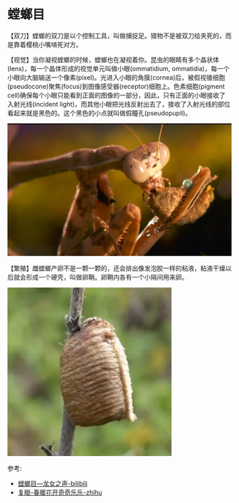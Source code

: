 # 螳螂目

【双刀】螳螂的双刀是以个控制工具，叫做捕捉足。猎物不是被双刀给夹死的，而是靠着樱桃小嘴啃死对方。

【视觉】当你凝视螳螂的时候，螳螂也在凝视着你。昆虫的眼睛有多个晶状体(lens)，每一个晶体形成的视觉单元叫做小眼(ommatidium, ommatidia)，每一个小眼向大脑输送一个像素(pixel)。光进入小眼的角膜(cornea)后，被假视锥细胞(pseudocone)聚焦(focus)到图像感受器(receptor)细胞上。色素细胞(pigment cell)确保每个小眼只能看到正面的图像的一部分，因此，只有正面的小眼接收了入射光线(incident light)，而其他小眼把光线反射出去了，接收了入射光线的部位看起来就是黑色的。这个黑色的小点就叫做假瞳孔(pseudopupil)。

![](01.png)

【繁殖】雌螳螂产卵不是一颗一颗的，还会排出像发泡胶一样的粘液，粘液干燥以后就会形成一个硬壳，叫做卵鞘。卵鞘内各有一个小隔间用来卵。

![](02.png)

参考:
- [螳螂目—龙女之声-bilibili](https://www.bilibili.com/video/BV1sB4y1Q7bj/?share_source=copy_web&vd_source=fcf7bbddc2ffd7f073481728ff8f0f3c)
- [复眼-春暖花开奇奇乐乐-zhihu](https://www.zhihu.com/question/28629133/answer/103105044)